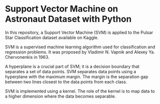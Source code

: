 # Support Vector Machine on Astronaut Dataset with Python
In this repository, a Support Vector Machine (SVM) is applied to the Pulsar Star Classification dataset available on Kaggle.

SVM is a supervised machine learning algorithm used for classification and regression problems. It was proposed by Vladimir N. Vapnik and Alexey Ya. Chervonenkis in 1963.

A hyperplane is a crucial part of SVM; it is a decision boundary that separates a set of data points. SVM separates data points using a hyperplane with the maximum margin. The margin is the separation gap between two lines closest to the data points from each class.

SVM is implemented using a kernel. The role of the kernel is to map data to a higher dimension where the data becomes separable.

